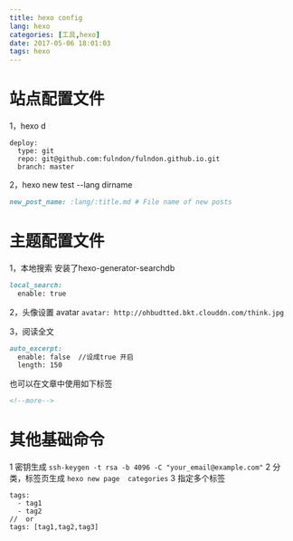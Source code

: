 ```yaml
---
title: hexo config
lang: hexo
categories: [工具,hexo]
date: 2017-05-06 18:01:03
tags: hexo
---
```

# 站点配置文件
1，hexo d
```markdown?linenums
deploy: 
  type: git
  repo: git@github.com:fulndon/fulndon.github.io.git
  branch: master
  ```
  <!--more-->
  2，hexo new  test --lang dirname
```markdown
new_post_name: :lang/:title.md # File name of new posts
```

# 主题配置文件
1，本地搜索  安装了hexo-generator-searchdb
```markdown
local_search:
  enable: true
  ```
  
2，头像设置  avatar
   `avatar: http://ohbudtted.bkt.clouddn.com/think.jpg`
   
3，阅读全文  
```markdown
auto_excerpt:
  enable: false  //设成true 开启   
  length: 150
```
也可以在文章中使用如下标签
```markdown
<!--more-->
```
   
   
   # 其他基础命令
   1   密钥生成
   `ssh-keygen -t rsa -b 4096 -C "your_email@example.com"`
   2   分类，标签页生成
`hexo new page  categories`
   3   指定多个标签
```markdown?linenums
tags:
  - tag1
  - tag2 
//  or
tags: [tag1,tag2,tag3]
```

